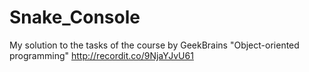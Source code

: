 # Snake_Console
My solution to the tasks of the course by GeekBrains "Object-oriented programming"
http://recordit.co/9NjaYJvU61
